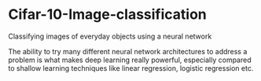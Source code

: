 # Cifar-10-Image-classification
Classifying images of everyday objects using a neural network

The ability to try many different neural network architectures to address a problem is what makes deep learning really powerful, especially compared to shallow learning techniques like linear regression, logistic regression etc.
